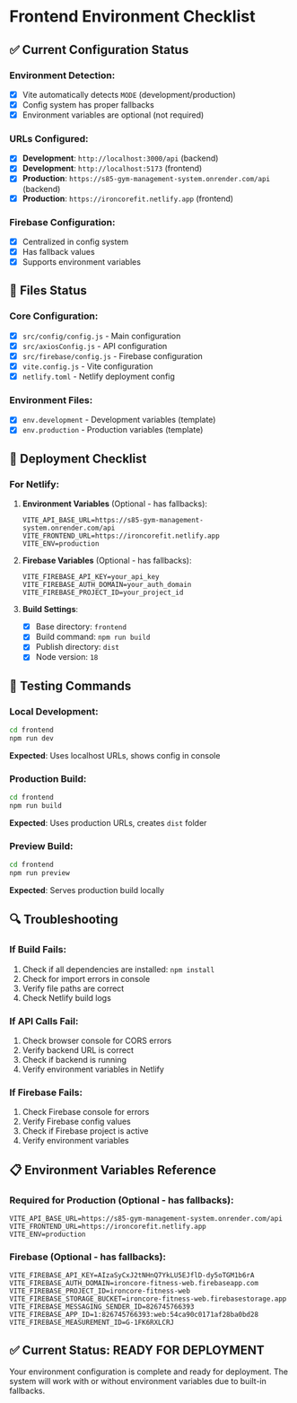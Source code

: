 # Frontend Environment Checklist

## ✅ **Current Configuration Status**

### **Environment Detection:**
- [x] Vite automatically detects `MODE` (development/production)
- [x] Config system has proper fallbacks
- [x] Environment variables are optional (not required)

### **URLs Configured:**
- [x] **Development**: `http://localhost:3000/api` (backend)
- [x] **Development**: `http://localhost:5173` (frontend)
- [x] **Production**: `https://s85-gym-management-system.onrender.com/api` (backend)
- [x] **Production**: `https://ironcorefit.netlify.app` (frontend)

### **Firebase Configuration:**
- [x] Centralized in config system
- [x] Has fallback values
- [x] Supports environment variables

## 🔧 **Files Status**

### **Core Configuration:**
- [x] `src/config/config.js` - Main configuration
- [x] `src/axiosConfig.js` - API configuration
- [x] `src/firebase/config.js` - Firebase configuration
- [x] `vite.config.js` - Vite configuration
- [x] `netlify.toml` - Netlify deployment config

### **Environment Files:**
- [x] `env.development` - Development variables (template)
- [x] `env.production` - Production variables (template)

## 🚀 **Deployment Checklist**

### **For Netlify:**
1. **Environment Variables** (Optional - has fallbacks):
   ```
   VITE_API_BASE_URL=https://s85-gym-management-system.onrender.com/api
   VITE_FRONTEND_URL=https://ironcorefit.netlify.app
   VITE_ENV=production
   ```

2. **Firebase Variables** (Optional - has fallbacks):
   ```
   VITE_FIREBASE_API_KEY=your_api_key
   VITE_FIREBASE_AUTH_DOMAIN=your_auth_domain
   VITE_FIREBASE_PROJECT_ID=your_project_id
   ```

3. **Build Settings**:
   - [x] Base directory: `frontend`
   - [x] Build command: `npm run build`
   - [x] Publish directory: `dist`
   - [x] Node version: `18`

## 🧪 **Testing Commands**

### **Local Development:**
```bash
cd frontend
npm run dev
```
**Expected**: Uses localhost URLs, shows config in console

### **Production Build:**
```bash
cd frontend
npm run build
```
**Expected**: Uses production URLs, creates `dist` folder

### **Preview Build:**
```bash
cd frontend
npm run preview
```
**Expected**: Serves production build locally

## 🔍 **Troubleshooting**

### **If Build Fails:**
1. Check if all dependencies are installed: `npm install`
2. Check for import errors in console
3. Verify file paths are correct
4. Check Netlify build logs

### **If API Calls Fail:**
1. Check browser console for CORS errors
2. Verify backend URL is correct
3. Check if backend is running
4. Verify environment variables in Netlify

### **If Firebase Fails:**
1. Check Firebase console for errors
2. Verify Firebase config values
3. Check if Firebase project is active
4. Verify environment variables

## 📋 **Environment Variables Reference**

### **Required for Production (Optional - has fallbacks):**
```
VITE_API_BASE_URL=https://s85-gym-management-system.onrender.com/api
VITE_FRONTEND_URL=https://ironcorefit.netlify.app
VITE_ENV=production
```

### **Firebase (Optional - has fallbacks):**
```
VITE_FIREBASE_API_KEY=AIzaSyCxJ2tNHnQ7YkLU5EJflD-dy5oTGM1b6rA
VITE_FIREBASE_AUTH_DOMAIN=ironcore-fitness-web.firebaseapp.com
VITE_FIREBASE_PROJECT_ID=ironcore-fitness-web
VITE_FIREBASE_STORAGE_BUCKET=ironcore-fitness-web.firebasestorage.app
VITE_FIREBASE_MESSAGING_SENDER_ID=826745766393
VITE_FIREBASE_APP_ID=1:826745766393:web:54ca90c0171af28ba0bd28
VITE_FIREBASE_MEASUREMENT_ID=G-1FK6RXLCRJ
```

## ✅ **Current Status: READY FOR DEPLOYMENT**

Your environment configuration is complete and ready for deployment. The system will work with or without environment variables due to built-in fallbacks. 